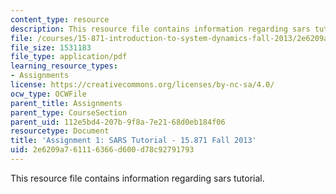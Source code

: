 ```yaml
---
content_type: resource
description: This resource file contains information regarding sars tutorial.
file: /courses/15-871-introduction-to-system-dynamics-fall-2013/2e6209a761116366d600d78c92791793_MIT15_871F13_ass1_SARS.pdf
file_size: 1531183
file_type: application/pdf
learning_resource_types:
- Assignments
license: https://creativecommons.org/licenses/by-nc-sa/4.0/
ocw_type: OCWFile
parent_title: Assignments
parent_type: CourseSection
parent_uid: 112e5bd4-207b-9f8a-7e21-68d0eb184f06
resourcetype: Document
title: 'Assignment 1: SARS Tutorial - 15.871 Fall 2013'
uid: 2e6209a7-6111-6366-d600-d78c92791793
---
```

This resource file contains information regarding sars tutorial.
